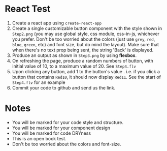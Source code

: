# React Test



1. Create a react app using `create-react-app`
1. Create a single customizable button component with the style shown in `Step2.png` (you may use global style, css module, css-in-js, whichever you prefer. Don't be too worried about the colors (just use `grey`, `red`, `blue`, `green`, etc) and font size, but do mind the layout). Make sure that when there's no text prop being sent, the string 'Back' is displayed.
1. Produce an output as shown in `Step3.png` by using **flexbox**.
1. On refreshing the page, produce a random numbers of button, with initial value of 10, to a maximum value of 20. See `Step4.flv`
1. Upon clicking any button, add 1 to the button's value . i.e. if you click a button that contains `Red10`, it should now display `Red11`. See the start of `Step4.flv` for an example
1. Commit your code to github and send us the link.



# Notes
* You will be marked for your code style and structure.
* You will be marked for your component design
* You will be marked for code DRYness
* This is an open book test.
* Don't be too worried about the colors and font-size.
